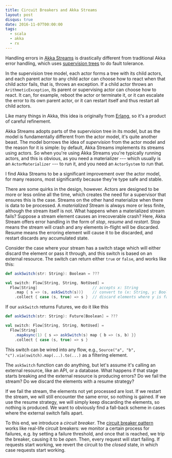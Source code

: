 ```yaml
---
title: Circuit Breakers and Akka Streams
layout: post
disqus: true
date: 2016-11-07T00:00:00
tags:
  - scala
  - akka
  - rx
---
```


Handling errors in
[Akka Streams](http://doc.akka.io/docs/akka/2.4/scala/stream/stream-introduction.html) is
drastically different from traditional Akka error handling, which uses
[supervision trees](http://doc.akka.io/docs/akka/2.4/general/supervision.html)
to do fault tolerance. 

In the supervision tree model, each actor forms a tree with its child actors, and each parent actor
to any child actor can choose how to react when that child actor fails, that is, throws an
exception. If a child actor throws an `ArithmeticException`, its parent or supervising actor
can choose how to react. It can, for example, reboot the actor or terminate it, or it can escalate
the error to its own parent actor, or it can restart itself and thus restart all child actors.

Like many things in Akka, this idea is originally from
[Erlang](http://erlang.org/documentation/doc-4.9.1/doc/design_principles/sup_princ.html), so it's a
product of careful refinement.

Akka Streams adopts parts of the supervision tree in its model, but as the model is fundamentally
different from the actor model, it's quite another beast. The model borrows the idea of
*supervision* from the actor model and the reason for it is simple: by default, Akka Streams
implements its streams using actors. So when you're using Akka Streams you're typically running
actors, and this is obvious, as you need a materializer --- which usually is an `ActorMaterializer`
--- to run it, and you need an `ActorSystem` to run that.

I find Akka Streams to be a significant improvement over the actor model, for many reasons, most
significantly because they're type safe and stable.

There are some quirks in the design, however. Actors are designed to be more or less online all the
time, which creates the need for a supervisor that ensures this is the case. Streams on the other
hand materialize when there is data to be processed. A *materialized* Stream is always more or less
finite, although the stream itself is not. What happens when a materialized stream fails? Suppose a
stream element causes an irrecoverable crash? Here, Akka Stream offers error handling in the form of
*stop*, *resume* and *restart*. Stop means the stream will crash and any elements in-flight will be
discarded. Resume means the erroring element will cause it to be discarded, and restart discards any
accumulated state.

Consider the case where your stream has a switch stage which will either discard the element or pass
it through, and this switch is based on an external resource. The switch can return either `true` or
`false`, and works like this:

```scala
def askSwitch(str: String): Boolean = ???

val switch: Flow[String, String, NotUsed] =
  Flow[String]                        // accepts x: String
    .map { s => (s, askSwitch(s))}    // convert to (x: String, y: Boolean)
    .collect { case (s, true) => s }  // discard elements where y is false, back to x: String
```

If our `askSwitch` returns Futures, we do it like this

```scala
def askSwitch(str: String): Future[Boolean] = ???

val switch: Flow[String, String, NotUsed] =
  Flow[String]
    .mapAsync(1) { s => askSwitch(s) map { b => (s, b) }}
    .collect { case (s, true) => s }
```

This switch can be wired into any flow, e.g., `Source("a", "b", "c").via(switch).map(...).to(...)`
as a filtering element.

The `askSwitch` function can do anything, but let's assume it's calling an external resource, like
an API, or a database. What happens if that stage starts breaking and the external resource is
producing errors? Do we fail the stream? Do we discard the elements with a resume strategy? 

If we fail the stream, the elements not yet processed are lost. If we restart the stream, we will
still encounter the same error, so nothing is gained. If we use the resume strategy, we will simply
keep discarding the elements, so nothing is produced. We want to obviously find a fall-back scheme
in cases where the external switch falls apart.

To this end, we introduce a *circuit breaker*. The
[circuit breaker pattern](http://martinfowler.com/bliki/CircuitBreaker.html) works like real-life
circuit breakers: we monitor a certain process for failures, e.g. by setting a failure threshold,
and once that is reached, we trip the breaker, causing it to be *open*. Then, every request will
start failing. If requests start working, we revert the circuit to the *closed* state, in which case
requests start working.
